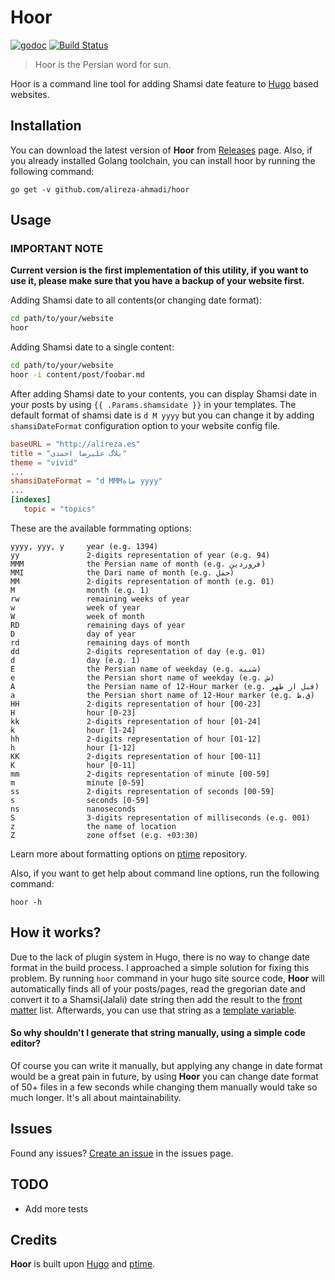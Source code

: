 # Hoor

[![godoc](https://img.shields.io/badge/godoc-reference-blue.svg)](https://godoc.org/github.com/alireza-ahmadi/hoor)  [![Build Status](https://travis-ci.org/alireza-ahmadi/hoor.svg?branch=master)](https://travis-ci.org/alireza-ahmadi/hoor)

> Hoor is the Persian word for sun.

Hoor is a command line tool for adding Shamsi date feature to [Hugo](http://gohugo.io)
based websites.

## Installation

You can download the latest version of **Hoor** from [Releases](https://github.com/alireza-ahmadi/hoor/releases)
page. Also, if you already installed Golang toolchain, you can install hoor by running
the following command:

    go get -v github.com/alireza-ahmadi/hoor

## Usage

### IMPORTANT NOTE

**Current version is the first implementation of this utility, if you want to use
it, please make sure that you have a backup of your website first.**

Adding Shamsi date to all contents(or changing date format):

```sh
cd path/to/your/website
hoor
```

Adding Shamsi date to a single content:

```sh
cd path/to/your/website
hoor -i content/post/foobar.md
``` 

After adding Shamsi date to your contents, you can display Shamsi date in your posts
by using `{{ .Params.shamsidate }}` in your templates. The default format of shamsi
date is `d M yyyy` but you can change it by adding `shamsiDateFormat` configuration
option to your website config file.

```toml
baseURL = "http://alireza.es"
title = "بلاگ علیرضا احمدی"
theme = "vivid"
...
shamsiDateFormat = "d MMMماه yyyy"
...
[indexes]
   topic = "topics"
```

These are the available formmating options:

```
yyyy, yyy, y     year (e.g. 1394)
yy               2-digits representation of year (e.g. 94)
MMM              the Persian name of month (e.g. فروردین)
MMI              the Dari name of month (e.g. حمل)
MM               2-digits representation of month (e.g. 01)
M                month (e.g. 1)
rw               remaining weeks of year
w                week of year
W                week of month
RD               remaining days of year
D                day of year
rd               remaining days of month
dd               2-digits representation of day (e.g. 01)
d                day (e.g. 1)
E                the Persian name of weekday (e.g. شنبه)
e                the Persian short name of weekday (e.g. ش)
A                the Persian name of 12-Hour marker (e.g. قبل از ظهر)
a                the Persian short name of 12-Hour marker (e.g. ق.ظ)
HH               2-digits representation of hour [00-23]
H                hour [0-23]
kk               2-digits representation of hour [01-24]
k                hour [1-24]
hh               2-digits representation of hour [01-12]
h                hour [1-12]
KK               2-digits representation of hour [00-11]
K                hour [0-11]
mm               2-digits representation of minute [00-59]
m                minute [0-59]
ss               2-digits representation of seconds [00-59]
s                seconds [0-59]
ns               nanoseconds
S                3-digits representation of milliseconds (e.g. 001)
z                the name of location
Z                zone offset (e.g. +03:30)
```

Learn more about formatting options on [ptime](https://github.com/yaa110/go-persian-calendar)
repository.

Also, if you want to get help about command line options, run the following command:

    hoor -h

## How it works?

Due to the lack of plugin system in Hugo, there is no way to change date format
in the build process. I approached a simple solution for fixing this problem. By
running `hoor` command in your hugo site source code, **Hoor** will automatically
finds all of your posts/pages, read the gregorian date and convert it to a Shamsi(Jalali) 
date string then add the result to the [front matter](https://gohugo.io/content/front-matter/)
list. Afterwards, you can use that string as a [template variable](https://gohugo.io/templates/variables/).

#### So why shouldn't I generate that string manually, using a simple code editor?

Of course you can write it manually, but applying any change in date format would
be a great pain in future, by using **Hoor** you can change date format of 50+ files
in a few seconds while changing them manually would take so much longer. It's all
about maintainability.

## Issues

Found any issues? [Create an issue](https://github.com/alireza-ahmadi/hoor/issues)
in the issues page.

## TODO

- Add more tests

## Credits

**Hoor** is built upon [Hugo](https://github.com/spf13/hugo) and [ptime](https://github.com/yaa110/go-persian-calendar).
